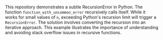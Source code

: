 This repository demonstrates a subtle RecursionError in Python.  The function `function_with_uncommon_error` recursively calls itself.  While it works for small values of `n`, exceeding Python's recursion limit will trigger a `RecursionError`. The solution involves converting the recursion into an iterative approach.  This example illustrates the importance of understanding and avoiding stack overflow issues in recursive functions.